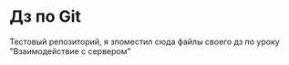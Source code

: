 # Дз по Git

Тестовый репозиторий, я зпоместил сюда файлы своего дз по уроку "Взаимодействие с сервером"